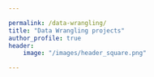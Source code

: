 ```yaml
---

permalink: /data-wrangling/
title: "Data Wrangling projects"
author_profile: true
header: 
    image: "/images/header_square.png"

---
```



